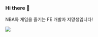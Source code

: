 ### Hi there 👋

NBA와 게임을 즐기는 FE 개발자 지망생입니다!

<img src="https://img.shields.io/badge/JavaScript-F7DF1E?style=flat-square&logo=javascript&logoColor=white"/>

<!--
**SWARVY/SWARVY** is a ✨ _special_ ✨ repository because its `README.md` (this file) appears on your GitHub profile.

Here are some ideas to get you started:

- 🔭 I’m currently working on ...
- 🌱 I’m currently learning ...
- 👯 I’m looking to collaborate on ...
- 🤔 I’m looking for help with ...
- 💬 Ask me about ...
- 📫 How to reach me: ...
- 😄 Pronouns: ...
- ⚡ Fun fact: ...
-->
